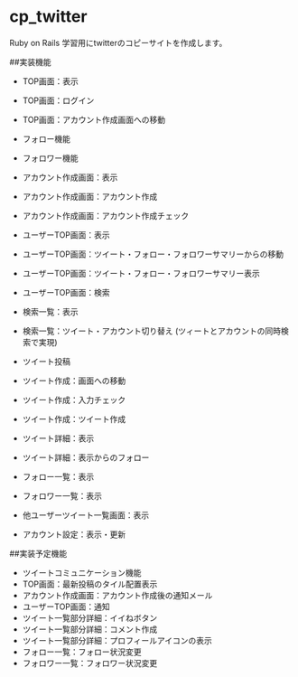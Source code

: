 # cp_twitter
Ruby on Rails 学習用にtwitterのコピーサイトを作成します。

##実装機能
* TOP画面：表示
* TOP画面：ログイン
* TOP画面：アカウント作成画面への移動


* フォロー機能
* フォロワー機能


* アカウント作成画面：表示
* アカウント作成画面：アカウント作成
* アカウント作成画面：アカウント作成チェック


* ユーザーTOP画面：表示
* ユーザーTOP画面：ツイート・フォロー・フォロワーサマリーからの移動
* ユーザーTOP画面：ツイート・フォロー・フォロワーサマリー表示
* ユーザーTOP画面：検索


* 検索一覧：表示
* 検索一覧：ツイート・アカウント切り替え (ツィートとアカウントの同時検索で実現)


* ツイート投稿
* ツイート作成：画面への移動
* ツイート作成：入力チェック
* ツイート作成：ツイート作成


* ツイート詳細：表示
* ツイート詳細：表示からのフォロー


* フォロー一覧：表示
* フォロワー一覧：表示


* 他ユーザーツイート一覧画面：表示


* アカウント設定：表示・更新

##実装予定機能
* ツイートコミュニケーション機能
* TOP画面：最新投稿のタイル配置表示
* アカウント作成画面：アカウント作成後の通知メール
* ユーザーTOP画面：通知
* ツイート一覧部分詳細：イイねボタン
* ツイート一覧部分詳細：コメント作成
* ツイート一覧部分詳細：プロフィールアイコンの表示
* フォロー一覧：フォロー状況変更
* フォロワー一覧：フォロワー状況変更
